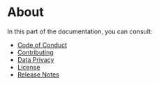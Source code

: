 
<!-- BEGIN MKDOCS TEMPLATE -->
<!-- WARNING, DO NOT UPDATE CONTENT BETWEEN MKDOCS TEMPLATE TAG !-->
<!-- Modified content will be overwritten when updating.-->
# About

In this part of the documentation, you can consult:

  * [Code of Conduct](code_of_conduct.md)
  * [Contributing](contributing.md)
  * [Data Privacy](data_privacy.md)
  * [License](license.md)
  * [Release Notes](release_notes.md)
<!-- END MKDOCS TEMPLATE -->


